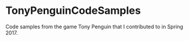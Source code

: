 # TonyPenguinCodeSamples
Code samples from the game Tony Penguin that I contributed to in Spring 2017.
